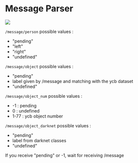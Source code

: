 # Message Parser

![](https://mermaid.ink/img/eyJjb2RlIjoiZ3JhcGggTFJcbiAgICBUMVtTaW11bGF0b3JdIC0tIC9tZXNzYWdlIC0tPiBOb2RlKChtZXNzYWdlX3BhcnNlcikpXG5cblxuICAgIE5vZGUgLS0gL21lc3NhZ2UvcGVyc29uIC0tPkRbZ2xvYmFsIG1hbmFnZXJdXG4gICAgTm9kZSAtLSAvbWVzc2FnZS9vYmplY3QgLS0-RFtnbG9iYWwgbWFuYWdlcl1cbiAgICBOb2RlIC0tIC9tZXNzYWdlL29iamVjdF9udW0gLS0-RFtnbG9iYWwgbWFuYWdlcl1cbiAgICBOb2RlIC0tIC9tZXNzYWdlL29iamVjdF9kYXJrbmV0IC0tPkRbZ2xvYmFsIG1hbmFnZXJdXG4iLCJtZXJtYWlkIjoie1xuICBcInRoZW1lXCI6IFwiZGVmYXVsdFwiXG59IiwidXBkYXRlRWRpdG9yIjp0cnVlLCJhdXRvU3luYyI6dHJ1ZSwidXBkYXRlRGlhZ3JhbSI6dHJ1ZX0)

`/message/person` possible values :  
- "pending"
- "left"
- "right"
- "undefined"

`/message/object` possible values :  
- "pending"
- label given by /message and matching with the ycb dataset
- "undefined"

`/message/object_num` possible values :  
- -1 :  pending
- 0 : undefined
- 1-77 : ycb object number  

`/message/object_darknet` possible values :  
- "pending"
- label from darknet classes
- "undefined"

If you receive "pending" or -1, wait for receiving /message  


